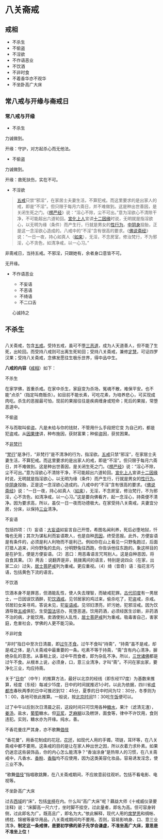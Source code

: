 # 八关斋戒

## 戒相

- 不杀生
- 不偷盗
- 不淫欲
- 不作语恶业
- 不饮酒
- 不非时食
- 不着香华亦不观华
- 不坐卧高广大床

## 常八戒与开缘与斋戒日

### 常八戒与开缘

- 不杀生

力诚做到。

开缘：守护，对方起杀心而无他法。

- 不偷盗

力诚做到。

开缘：救死扶伤，实在不可。

- 不淫欲

> [五戒](https://baike.baidu.com/item/五戒/0?fromModule=lemma_inlink)只禁“邪淫”，在家居士夫妻生活，不算犯戒。而这里要求的是出家人的戒，即是“不淫”。但只限于每月六斋日，并不难做到。这是种出世善因，是关闭生死之门。《[楞严经](https://baike.baidu.com/item/楞严经/1932578?fromModule=lemma_inlink)》说：“淫心不除，尘不可出。”意为淫欲心不清除干净，不可能超出六道轮回。[宣化上人](https://baike.baidu.com/item/宣化上人/6194206?fromModule=lemma_inlink)宣讲[十二因缘](https://baike.baidu.com/item/十二因缘/231039?fromModule=lemma_inlink)时说，无明就是指淫欲心，以无明为缘（条件）而产生行，行就是男女的[性行为](https://baike.baidu.com/item/性行为/1282989?fromModule=lemma_inlink)。[中阴身](https://baike.baidu.com/item/中阴身/1425135?fromModule=lemma_inlink)投胎，正是这一念淫欲心造成的。八戒中的“不淫”含有很高的要求。《[佛说斋经](https://baike.baidu.com/item/佛说斋经/8770604?fromModule=lemma_inlink)》说：“一日一夜，持心如真人（[如来](https://baike.baidu.com/item/如来/0?fromModule=lemma_inlink)），无淫，不念房室，修治梵行，不为邪淫，心不贪色，如清净戒，以一心习。”

非斋戒日，当持五戒。不邪淫，只跟她有，余者身口意皆不可。

无开缘。

- 不作语恶业

  - 不妄语
  - 不恶语
  - 不绮语
  - 不二口舌

  心诚持之

## 不杀生



## 



八关斋戒，包含[五戒](https://baike.baidu.com/item/五戒/16250?fromModule=lemma_inlink)。受持五戒，虽可不堕[三恶道](https://baike.baidu.com/item/三恶道/1703517?fromModule=lemma_inlink)，成为人天道善人，但不能了生死，出轮回。而受持八戒则可出离生死轮回；受持八关斋戒，兼修[定慧](https://baike.baidu.com/item/定慧/2906682?fromModule=lemma_inlink)，可证四罗汉果；受持八关斋戒，念佛发愿往生极乐世界，得中品中生。

**八戒的内容（**[戒相](https://baike.baidu.com/item/戒相/878047?fromModule=lemma_inlink)）如下：

不杀生

在家学佛，首重杀戒。在家中杀生，家庭变为杀场，冤魂不散，难保平安。也不能“点杀”（指定叫商贩杀）。如目前不能长素，可吃花素，为培养悲心，可买现成肉吃。杀生的恶报最可怕，现前的果报往往是疾病缠身或短命；死后的果报，常堕恶道中。

不偷盗

不与而取叫偷盗。凡是未给与你的钱财，不管用什么手段把它变 为自己的，都是犯盗戒。从[因果律](https://baike.baidu.com/item/因果律/374258?fromModule=lemma_inlink)讲，种布施因，获财富果；种偷盗因，获贫困果。

不[非梵行](https://baike.baidu.com/item/非梵行/3552836?fromModule=lemma_inlink)

“[梵行](https://baike.baidu.com/item/梵行/2102474?fromModule=lemma_inlink)”是净行，“非梵行”是不清净的行为，指淫欲。[五戒](https://baike.baidu.com/item/五戒/0?fromModule=lemma_inlink)只禁“邪淫”，在家居士夫妻生活，不算犯戒。而这里要求的是出家人的戒，即是“不淫”。但只限于每月六斋日，并不难做到。这是种出世善因，是关闭生死之门。《[楞严经](https://baike.baidu.com/item/楞严经/1932578?fromModule=lemma_inlink)》说：“淫心不除，尘不可出。”意为淫欲心不清除干净，不可能超出六道轮回。[宣化上人](https://baike.baidu.com/item/宣化上人/6194206?fromModule=lemma_inlink)宣讲[十二因缘](https://baike.baidu.com/item/十二因缘/231039?fromModule=lemma_inlink)时说，无明就是指淫欲心，以无明为缘（条件）而产生行，行就是男女的[性行为](https://baike.baidu.com/item/性行为/1282989?fromModule=lemma_inlink)。[中阴身](https://baike.baidu.com/item/中阴身/1425135?fromModule=lemma_inlink)投胎，正是这一念淫欲心造成的。八戒中的“不淫”含有很高的要求。《[佛说斋经](https://baike.baidu.com/item/佛说斋经/8770604?fromModule=lemma_inlink)》说：“一日一夜，持心如真人（[如来](https://baike.baidu.com/item/如来/0?fromModule=lemma_inlink)），无淫，不念房室，修治梵行，不为邪淫，心不贪色，如清净戒，以一心习。”这是要向佛看齐，起一念淫心，持斋便不清净。因为要求高，所以，虽仅一日一夜而功德极大。在家受持八关斋戒，夫妻宜分房，分床，以保持[三业](https://baike.baidu.com/item/三业/2999608?fromModule=lemma_inlink)清净。

不妄语

包括四项：（1）妄语：[大妄语](https://baike.baidu.com/item/大妄语/326740?fromModule=lemma_inlink)如妄言自己开悟，希图名闻利养，死后必堕地狱，忏悔也无用；其次为谋私利而妄语欺人，也是自种[恶因](https://baike.baidu.com/item/恶因/713655?fromModule=lemma_inlink)，终受恶报。此外，方便妄语是有条件的，必须是利人利物而不是利己。例如你在山上看见一只野兔跑过，后面打猎人追来，问你野兔的去向，分明野兔往西跑，你告诉他往东跑的。象这样目的是在护生，便是方便妄语。（2）恶口：用恶毒语言咒骂别人。这是自种恶因，将自食其果。（3）两舌：说翻弄是非，挑拨离间的语言，特别是说四众（在家，出家二众）过失，[居士菩萨戒](https://baike.baidu.com/item/居士菩萨戒/4289789?fromModule=lemma_inlink)列为重戒。更应重视。（4）绮（音奇）语：指花言巧语，包括黄色下流的语言。

不饮酒

饮酒本身不是罪恶，但酒能乱性，使人失去理智，而破戒犯罪。[古代印度](https://baike.baidu.com/item/古代印度/4819674?fromModule=lemma_inlink)有一男居士，一日因误饮酒醉，犯[饮酒戒](https://baike.baidu.com/item/饮酒戒/7258410?fromModule=lemma_inlink)。见邻居家的鸡过来，偷杀吃了，犯盗戒，杀戒。邻居妇女来寻鸡，答说未见，犯[妄语戒](https://baike.baidu.com/item/妄语戒/819270?fromModule=lemma_inlink)。见邻妇漂亮，奸污她，犯邪淫戒。因为饮酒导致[五戒](https://baike.baidu.com/item/五戒/0?fromModule=lemma_inlink)俱犯，生受[国法](https://baike.baidu.com/item/国法/7307591?fromModule=lemma_inlink)惩办，死堕恶道。饮用药酒，必须经医生诊断，非药酒不治的病，才能饮用。卖酒使别人乱性，[居士菩萨戒](https://baike.baidu.com/item/居士菩萨戒/0?fromModule=lemma_inlink)列为重戒。吸毒害自己，害家庭，危害社会，学佛的人更不能习染。

不非时食

“非时”指日中至次日清晨，即[过午不食](https://baike.baidu.com/item/过午不食/0?fromModule=lemma_inlink)。过午不食叫“持斋”，“持斋”虽不是戒，却是戒之体，是八关斋戒中最重要的一条。吃素不等于持斋，“斋”含有内心清净，摒绝杂乱的意思。从事相上说，过中午而食者，即为杂乱不净。所以，[三世诸佛](https://baike.baidu.com/item/三世诸佛/4764468?fromModule=lemma_inlink)都是过午不食。从根本上说，必须身，口，意三业清净，才叫“斋”。不问在家出家，要净化三业，均应持斋。

关于“[日中](https://baike.baidu.com/item/日中/182070?fromModule=lemma_inlink)”（中午）的推算方法，最好以北京的经线（即东经117度）为基数来推算，经度（东经）每减少15度，日中的时间就推迟1小时。以此为依据，四川省[成都市](https://baike.baidu.com/item/成都市/5020801?fromModule=lemma_inlink)春秋两季的日中可推迟到12：45分，夏季的日中时间为12：30分，冬季则为1：00，各地可依此推算。一般说，按[北京时间](https://baike.baidu.com/item/北京时间/410384?fromModule=lemma_inlink)11：30吃[午饭](https://baike.baidu.com/item/午饭/15304?fromModule=lemma_inlink)便可以。

过了中午以后到次日清晨之前，这段时间只可饮用各种[糖水](https://baike.baidu.com/item/糖水/2495507?fromModule=lemma_inlink)，果汁（滤清无渣），[姜汤](https://baike.baidu.com/item/姜汤/1857092?fromModule=lemma_inlink)，盐水，[葡萄](https://baike.baidu.com/item/葡萄/1116?fromModule=lemma_inlink)糖水。但[豆浆](https://baike.baidu.com/item/豆浆/557295?fromModule=lemma_inlink)，[芝麻糊](https://baike.baidu.com/item/芝麻糊/749400?fromModule=lemma_inlink)以及糕饼，面食等，律中不许饮用，食则违犯。实则，糖水亦为开缘。纯水，善。

不香花曼庄严其身，亦不歌舞[倡伎](https://baike.baidu.com/item/倡伎/1859813?fromModule=lemma_inlink)

“香花曼”，用香花制成的花冠，[花环](https://baike.baidu.com/item/花环/174825?fromModule=lemma_inlink)，如现代人用的手镯，项链，耳环等，在八关斋戒中都不要用。这条戒的目的是让在家人种出世之因，所以衣着力求朴素。如果仍迷恋这些装饰品，你的内心怎么能清净？“香油涂身”是热带人的习惯，在八关斋戒中，凡香水、[香粉](https://baike.baidu.com/item/香粉/6904318?fromModule=lemma_inlink)、[香脂](https://baike.baidu.com/item/香脂/5726598?fromModule=lemma_inlink)均不应使用，因为这类美容化妆品，容易诱发淫念，使三业不净。

“歌舞[倡伎](https://baike.baidu.com/item/倡伎/0?fromModule=lemma_inlink)”指唱歌跳舞，在八关斋戒期间，不应故意前往观听。包括不看电影、电视等。

不坐卧高广大床

过去[西域](https://baike.baidu.com/item/西域/763351?fromModule=lemma_inlink)的“床”，包括[坐椅](https://baike.baidu.com/item/坐椅/61982910?fromModule=lemma_inlink)在内。什么叫“高广大床”呢？藕益大师《十戒威仪录要注释》说：“床脚高一尺六寸，坐时脚不挂空，过此量者，即名为高。但可容身转侧，过此即名为广。既高且广，即名为大。”依此解释，现代人用的[席梦思](https://baike.baidu.com/item/席梦思/560379?fromModule=lemma_inlink)和绸帐、绣枕、锦被等豪华用品，八关斋戒期间均不要用。否则，容易影响身、口、意三业清净。**制定这一条戒律，是要初学佛的弟子先学会谦虚，不准坐高广大床，意思是不准坐上位！**